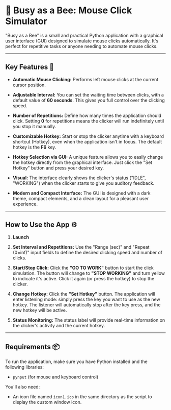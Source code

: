 # 🐝 Busy as a Bee: Mouse Click Simulator

"Busy as a Bee" is a small and practical Python application with a graphical user interface (GUI) designed to simulate mouse clicks automatically. It's perfect for repetitive tasks or anyone needing to automate mouse clicks.

---

## Key Features 🚀

* **Automatic Mouse Clicking:** Performs left mouse clicks at the current cursor position.

* **Adjustable Interval:** You can set the waiting time between clicks, with a default value of **60 seconds**. This gives you full control over the clicking speed.

* **Number of Repetitions:** Define how many times the application should click. Setting **0** for repetitions means the clicker will run indefinitely until you stop it manually.

* **Customizable Hotkey:** Start or stop the clicker anytime with a keyboard shortcut (Hotkey), even when the application isn't in focus. The default hotkey is the **F6** key.

* **Hotkey Selection via GUI:** A unique feature allows you to easily change the hotkey directly from the graphical interface. Just click the "Set Hotkey" button and press your desired key.

* **Visual:** The interface clearly shows the clicker's status ("IDLE", "WORKING") when the clicker starts to give you auditory feedback.

* **Modern and Compact Interface:** The GUI is designed with a dark theme, compact elements, and a clean layout for a pleasant user experience.

---

## How to Use the App ⚙️

1.  **Launch**

2.  **Set Interval and Repetitions:** Use the "Range (sec)" and "Repeat (0=inf)" input fields to define the desired clicking speed and number of clicks.

3.  **Start/Stop Click:** Click the **"GO TO WORK"** button to start the click simulation. The button will change to **"STOP WORKING"** and turn yellow to indicate it's active. Click it again (or press the hotkey) to stop the clicker.

4.  **Change Hotkey:** Click the **"Set Hotkey"** button. The application will enter listening mode: simply press the key you want to use as the new hotkey. The listener will automatically stop after the key press, and the new hotkey will be active.

5.  **Status Monitoring:** The status label will provide real-time information on the clicker's activity and the current hotkey.

---

## Requirements 📦

To run the application, make sure you have Python installed and the following libraries:

* `pynput` (for mouse and keyboard control)


You'll also need:

* An icon file named `icon1.ico` in the same directory as the script to display the custom window icon.
